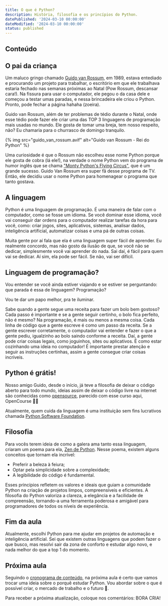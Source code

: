 ```yaml
---
title: O que é Python?
description: História, filosofia e os princípios do Python.
datePublished: '2024-03-10 00:00:00'
dateModified: '2024-03-10 00:00:00'
status: published
---
```


## Conteúdo

## O pai da criança

Um maluco gringo chamado [Guido van Rossum](https://pt.wikipedia.org/wiki/Guido_van_Rossum), em 1989, estava entediado e procurando um projeto para trabalhar, o escritório em que ele trabalhava estaria fechado nas semanas próximas ao Natal (Pow Rossum, descansar cara!). Na fissura para usar o computador, ele pegou o da casa dele e começou a testar umas paradas, e nessa brincadeira ele criou o Python. Pronto, pode fechar a página hahaha (zoeira).

Guido van Rossum, além de ter problemas de tédio durante o Natal, onde esse tédio pode fazer ele criar uma das TOP 3 linguagens de programação mais usadas no mundo. Ele gosta de tomar uma breja, tem nosso respeito, não? Eu chamaria para o churrasco de domingo tranquilo.

{% img src="guido_van_rossum.avif" alt="Guido van Rossum - Rei do Python" %}

Uma curiosidade é que o Rossum não escolheu esse nome Python porque ele gosta de cobra (lá ele!), na verdade o nome Python vem do programa de humor inglês que se chama ["Monty Python's Flying Circus"](https://en.wikipedia.org/wiki/Monty_Python%27s_Flying_Circus), que é um grande sucesso. Guido Van Rossum era super fã desse programa de TV. Então, ele decidiu usar o nome Python para homenagear o programa que tanto gostava.

## A linguagem

Python é uma linguagem de programação. É uma maneira de falar com o computador, como se fosse um idioma. Se você dominar esse idioma, você vai conseguir dar ordens para o computador realizar tarefas da hora para você, como: criar jogos, sites, aplicativos, sistemas, analisar dados, inteligência artificial, automatizar coisas e uma pá de outras coisas.

Muita gente por aí fala que ela é uma linguagem super fácil de aprender. Eu realmente concordo, mas não gosto da ilusão de que, se você não se dedicar, simplesmente você vai aprender do nada. Sai daí, é fácil para quem vai se dedicar. Aí sim, ela pode ser fácil. Se não, vai ser difícil.

## Linguagem de programação?

Vou entender se você ainda estiver viajando e se estiver se perguntando: que parada é essa de linguagem? Programação?

Vou te dar um papo melhor, pra te iluminar.

Sabe quando a gente segue uma receita para fazer um bolo bem gostoso? Cada passo é importante e se a gente seguir certinho, o bolo fica perfeito, não é mesmo? Na programação, é mais ou menos a mesma coisa. Cada linha de código que a gente escreve é como um passo da receita. Se a gente escrever corretamente, o computador vai entender e fazer o que a gente pediu, igualzinho ao bolo saindo conforme a receita. Daí, a gente pode criar coisas legais, como joguinhos, sites ou aplicativos. É como estar cozinhando uma ideia no computador! É importante prestar atenção e seguir as instruções certinhas, assim a gente consegue criar coisas incríveis.

## Python é grátis!

Nosso amigo Guido, desde o início, já teve a filosofia de deixar o código aberto para todo mundo, ideias assim de deixar o código livre na internet são conhecidas como [opensource](https://pt.wikipedia.org/wiki/Código_aberto), parecido com esse curso aqui, OpenCourse ✊🏽

Atualmente, quem cuida da linguagem é uma instituição sem fins lucrativos chamada [Python Software Foundation](https://pt.wikipedia.org/wiki/Python_Software_Foundation).

## Filosofia

Para vocês terem ideia de como a galera ama tanto essa linguagem, criaram um poema para ela, [Zen de Python](https://pt.wikipedia.org/wiki/Zen_de_Python). Nesse poema, existem alguns conceitos que tornam ela incrível:

- Preferir a beleza à feiura;
- Optar pela simplicidade sobre a complexidade;
- A legibilidade do código é fundamental.

Esses princípios refletem os valores e ideais que guiam a comunidade Python na criação de projetos limpos, compreensíveis e eficientes. A filosofia do Python valoriza a clareza, a elegância e a facilidade de compreensão, tornando-a uma ferramenta poderosa e amigável para programadores de todos os níveis de experiência.

## Fim da aula

Atualmente, escolhi Python para me ajudar em projetos de automação e inteligência artificial. Sei que existem outras linguagens que podem fazer o que busco, mas resolvi sair da zona de conforto e estudar algo novo, e nada melhor do que a top 1 do momento.

## Próxima aula

Seguindo o [cronograma de conteúdo](https://alancria.xyz/post/python-365-dias#lista-das-aulas), na próxima aula é certo que vamos trocar uma ideia sobre o porquê estudar Python. Vou abordar sobre o que é possível criar, o mercado de trabalho e o futuro 🔮.

Para receber a próxima atualização, coloque nos comentários: BORA CRIA!
